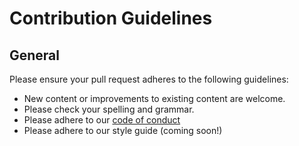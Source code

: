 # Contribution Guidelines

## General

Please ensure your pull request adheres to the following guidelines:

- New content or improvements to existing content are welcome.
- Please check your spelling and grammar.
- Please adhere to our [code of conduct](./CODE_OF_CONDUCT.md)
- Please adhere to our style guide (coming soon!)
